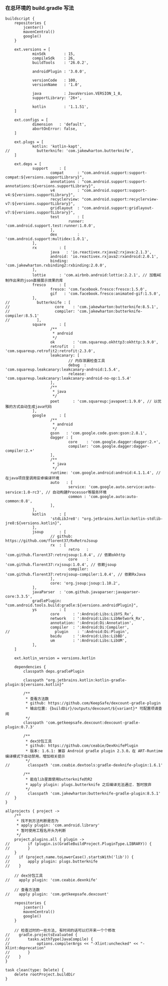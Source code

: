### 在总环境的 build.gradle 写法
    buildscript {
        repositories {
            jcenter()
            mavenCentral()
            google()
        }
    
        ext.versions = [
                minSdk        : 15,
                compileSdk    : 26,
                buildTools    : '26.0.2',
    
                androidPlugin : '3.0.0',
    
                versionCode   : 100,
                versionName   : '1.0',
    
                java          : JavaVersion.VERSION_1_8,
                supportLibrary: '26+',
    
                kotlin        : '1.1.51',
        ]
    
        ext.configs = [
                dimension   : 'default',
                abortOnError: false,
        ]
    
        ext.plugs = [
                kotlin: 'kotlin-kapt',
    //            butterknife: 'com.jakewharton.butterknife',
        ]
    
        ext.deps = [
                support     : [
                        compat      : "com.android.support:support-compat:${versions.supportLibrary}",
                        annotations : "com.android.support:support-annotations:${versions.supportLibrary}",
                        v4          : "com.android.support:support-v4:${versions.supportLibrary}",
                        recyclerview: "com.android.support:recyclerview-v7:${versions.supportLibrary}",
                        gridlayout  : "com.android.support:gridlayout-v7:${versions.supportLibrary}",
                        test        : [
                                runner: 'com.android.support.test:runner:1.0.0',
                        ],
                        dex         : 'com.android.support:multidex:1.0.1',
                ],
                rx          : [
                        java   : 'io.reactivex.rxjava2:rxjava:2.1.3',
                        android: 'io.reactivex.rxjava2:rxandroid:2.0.1',
                        binding: 'com.jakewharton.rxbinding2:rxbinding:2.0.0',
                ],
                lottie      : 'com.airbnb.android:lottie:2.2.1', // 加载AE制作出来的json直接展示效果的库
                fresco      : [
                        fresco: 'com.facebook.fresco:fresco:1.5.0',
                        gif   : 'com.facebook.fresco:animated-gif:1.5.0',
                ],
    //            butterknife : [
    //                    core    : 'com.jakewharton:butterknife:8.5.1',
    //                    compiler: 'com.jakewharton:butterknife-compiler:8.5.1'
    //            ],
                square      : [
                        /**
                         * android
                         */
                        ok        : 'com.squareup.okhttp3:okhttp:3.9.0',
                        retrofit  : 'com.squareup.retrofit2:retrofit:2.3.0',
                        leakcanary: [
                                // 内存泄漏检查工具
                                debug  : 'com.squareup.leakcanary:leakcanary-android:1.5.4',
                                release: 'com.squareup.leakcanary:leakcanary-android-no-op:1.5.4'
                        ],
                        /**
                         * java
                         */
                        poet      : 'com.squareup:javapoet:1.9.0', // 以优雅的方式自动生成java代码
                ],
                google      : [
                        /**
                         * android
                         */
                        gson   : 'com.google.code.gson:gson:2.8.1',
                        dagger : [
                                core    : 'com.google.dagger:dagger:2.+',
                                compiler: 'com.google.dagger:dagger-compiler:2.+'
                        ],
                        /**
                         * java
                         */
                        runtime: 'com.google.android:android:4.1.1.4', // 在java项目里调用安卓编译环境
                        auto   : [
                                service: 'com.google.auto.service:auto-service:1.0-rc3', // 自动构建Processor等服务环境
                                common : 'com.google.auto:auto-common:0.8',
                        ],
                ],
                kotlin      : [
                        'stdLibJre8': "org.jetbrains.kotlin:kotlin-stdlib-jre8:${versions.kotlin}",
                ],
                jsoup       : [
                        // github: https://github.com/florent37/RxRetroJsoup
                        rx  : [
                                retro   : 'com.github.florent37:retrojsoup:1.0.4', // 依赖okhttp
                                core    : 'com.github.florent37:rxjsoup:1.0.4', // 依赖jsoup
                                compiler: 'com.github.florent37:retrojsoup-compiler:1.0.4', // 依赖RxJava
                        ],
                        core: 'org.jsoup:jsoup:1.10.2',
                ],
                javaParser  : 'com.github.javaparser:javaparser-core:3.3.5',
                gradlePlugin: "com.android.tools.build:gradle:${versions.androidPlugin}",
                ys          : [
                        core      : ':Android:Libs:LibYS_Rx',
                        network   : ':Android:Libs:LibNetwork_Rx',
                        annotation: ':Android:Di:Annotation',
                        compiler  : ':Android:Di:Compiler',
    //                    plugin    : ':Android:Di:Plugin',
                        baidu     : ':Android:Libs:LibBD',
                        um        : ':Android:Libs:LibUM',
                ],
        ]
    
        ext.kotlin_version = versions.kotlin
    
        dependencies {
            classpath deps.gradlePlugin
    
            classpath "org.jetbrains.kotlin:kotlin-gradle-plugin:${versions.kotlin}"
    
            /**
             * 查看方法数
             * github: https://github.com/KeepSafe/dexcount-gradle-plugin
             * 输出位置: {buildDir}/outputs/dexcount/${variant}* 可配置项请查阅
             */
            classpath 'com.getkeepsafe.dexcount:dexcount-gradle-plugin:0.7.3'
    
            /**
             * dex分包工具
             * github: https://github.com/ceabie/DexKnifePlugin
             * 版本: 1.6.1: 兼容 Android gradle plugin 2.3.0，在 ART-Runtime编译模式下自动禁用，增加相关提示
             */
    //        classpath 'com.ceabie.dextools:gradle-dexknife-plugin:1.6.1'
    
            /**
             * 能在lib里面使用butterknife的R2
             * apply plugin: plugs.butterknife 之后编译无法通过. 暂时放弃
             */
    //        classpath 'com.jakewharton:butterknife-gradle-plugin:8.5.1'
        }
    }
    
    allprojects { project ->
        /**
         * 找不到方法判断是否为
         * apply plugin: 'com.android.library'
         * 暂时使用工程名开头为判断
         */
        project.plugins.all { plugin ->
    //        if (plugin.is(GradleBuildProject.PluginType.LIBRARY)) {
    //        }
        }
    //    if (project.name.toLowerCase().startsWith('lib')) {
    //        apply plugin: plugs.butterknife
    //    }
    
        // dex分包工具
    //    apply plugin: 'com.ceabie.dexnkife'
    
        // 查看方法数
    //    apply plugin: 'com.getkeepsafe.dexcount'
    
        repositories {
            jcenter()
            mavenCentral()
            google()
        }
    
        // 检查过时的一些方法, 有时间的话可以打开来一个个修改
    //    gradle.projectsEvaluated {
    //        tasks.withType(JavaCompile) {
    //            options.compilerArgs << "-Xlint:unchecked" << "-Xlint:deprecation"
    //        }
    //    }
    }
    
    task clean(type: Delete) {
        delete rootProject.buildDir
    }
    

